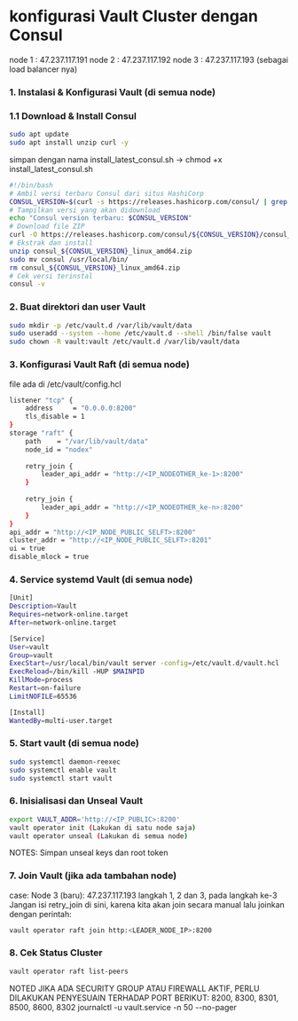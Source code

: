 # konfigurasi Vault Cluster dengan Consul
node 1 : 47.237.117.191 node 2 : 47.237.117.192 node 3 : 47.237.117.193 (sebagai load balancer nya)

### 1. Instalasi & Konfigurasi Vault (di semua node)
### 1.1 Download & Install Consul
```bash
sudo apt update
sudo apt install unzip curl -y
```
simpan dengan nama install_latest_consul.sh -> chmod +x install_latest_consul.sh
```bash
#!/bin/bash
# Ambil versi terbaru Consul dari situs HashiCorp
CONSUL_VERSION=$(curl -s https://releases.hashicorp.com/consul/ | grep -oP 'consul/\K[0-9]+\.[0-9]+\.[0-9]+' | head -1)
# Tampilkan versi yang akan didownload
echo "Consul version terbaru: $CONSUL_VERSION"
# Download file ZIP
curl -O https://releases.hashicorp.com/consul/${CONSUL_VERSION}/consul_${CONSUL_VERSION}_linux_amd64.zip
# Ekstrak dan install
unzip consul_${CONSUL_VERSION}_linux_amd64.zip
sudo mv consul /usr/local/bin/
rm consul_${CONSUL_VERSION}_linux_amd64.zip
# Cek versi terinstal
consul -v
```
### 2. Buat direktori dan user Vault
```bash
sudo mkdir -p /etc/vault.d /var/lib/vault/data
sudo useradd --system --home /etc/vault.d --shell /bin/false vault
sudo chown -R vault:vault /etc/vault.d /var/lib/vault/data
```
### 3. Konfigurasi Vault Raft (di semua node)
file ada di /etc/vault/config.hcl
```bash
listener "tcp" {
    address     = "0.0.0.0:8200"
    tls_disable = 1
}
storage "raft" {
    path    = "/var/lib/vault/data"
    node_id = "nodex"
    
    retry_join {
        leader_api_addr = "http://<IP_NODEOTHER_ke-1>:8200"
    }
    
    retry_join {
        leader_api_addr = "http://<IP_NODEOTHER_ke-n>:8200"
    }
}
api_addr = "http://<IP_NODE_PUBLIC_SELFT>:8200"
cluster_addr = "http://<IP_NODE_PUBLIC_SELFT>:8201"
ui = true
disable_mlock = true
```
### 4. Service systemd Vault (di semua node)
```bash
[Unit]
Description=Vault
Requires=network-online.target
After=network-online.target

[Service]
User=vault
Group=vault
ExecStart=/usr/local/bin/vault server -config=/etc/vault.d/vault.hcl
ExecReload=/bin/kill -HUP $MAINPID
KillMode=process
Restart=on-failure
LimitNOFILE=65536

[Install]
WantedBy=multi-user.target
```
### 5. Start vault (di semua node)
```bash
sudo systemctl daemon-reexec
sudo systemctl enable vault
sudo systemctl start vault
```
### 6. Inisialisasi dan Unseal Vault
```bash
export VAULT_ADDR='http://<IP_PUBLIC>:8200'
vault operator init (Lakukan di satu node saja)
vault operator unseal (Lakukan di semua node)
```
NOTES: Simpan unseal keys dan root token
### 7. Join Vault (jika ada tambahan node)
case: Node 3 (baru): 47.237.117.193
langkah 1, 2 dan 3, pada langkah ke-3 Jangan isi retry_join di sini, karena kita akan join secara manual
lalu joinkan dengan perintah:
```bash
vault operator raft join http:<LEADER_NODE_IP>:8200
```
### 8. Cek Status Cluster
```bash
vault operator raft list-peers
```

NOTED JIKA ADA SECURITY GROUP ATAU FIREWALL AKTIF, PERLU DILAKUKAN PENYESUAIN TERHADAP PORT BERIKUT: 8200, 8300, 8301, 8500, 8600, 8302
journalctl -u vault.service -n 50 --no-pager
